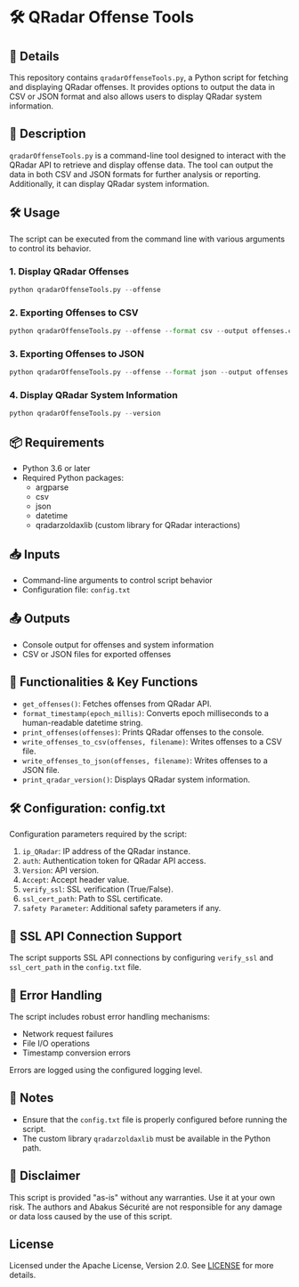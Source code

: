 # 🛠️ QRadar Offense Tools

## 📌 Details
This repository contains `qradarOffenseTools.py`, a Python script for fetching and displaying QRadar offenses. It provides options to output the data in CSV or JSON format and also allows users to display QRadar system information.

## 📖 Description
`qradarOffenseTools.py` is a command-line tool designed to interact with the QRadar API to retrieve and display offense data. The tool can output the data in both CSV and JSON formats for further analysis or reporting. Additionally, it can display QRadar system information.

## 🛠️ Usage
The script can be executed from the command line with various arguments to control its behavior.

### 1. Display QRadar Offenses
```python
python qradarOffenseTools.py --offense
```

### 2. Exporting Offenses to CSV
```python
python qradarOffenseTools.py --offense --format csv --output offenses.csv
```

### 3. Exporting Offenses to JSON
```python
python qradarOffenseTools.py --offense --format json --output offenses.json
```

### 4. Display QRadar System Information
```python
python qradarOffenseTools.py --version
```

## 📦 Requirements
- Python 3.6 or later
- Required Python packages:
  - argparse
  - csv
  - json
  - datetime
  - qradarzoldaxlib (custom library for QRadar interactions)

## 📥 Inputs
- Command-line arguments to control script behavior
- Configuration file: `config.txt`

## 📤 Outputs
- Console output for offenses and system information
- CSV or JSON files for exported offenses

## 🔑 Functionalities & Key Functions
- `get_offenses()`: Fetches offenses from QRadar API.
- `format_timestamp(epoch_millis)`: Converts epoch milliseconds to a human-readable datetime string.
- `print_offenses(offenses)`: Prints QRadar offenses to the console.
- `write_offenses_to_csv(offenses, filename)`: Writes offenses to a CSV file.
- `write_offenses_to_json(offenses, filename)`: Writes offenses to a JSON file.
- `print_qradar_version()`: Displays QRadar system information.

## 🛠 Configuration: config.txt
Configuration parameters required by the script:
1. `ip_QRadar`: IP address of the QRadar instance.
2. `auth`: Authentication token for QRadar API access.
3. `Version`: API version.
4. `Accept`: Accept header value.
5. `verify_ssl`: SSL verification (True/False).
6. `ssl_cert_path`: Path to SSL certificate.
7. `safety Parameter`: Additional safety parameters if any.

## 🔐 SSL API Connection Support
The script supports SSL API connections by configuring `verify_ssl` and `ssl_cert_path` in the `config.txt` file.

## 🚫 Error Handling
The script includes robust error handling mechanisms:
- Network request failures
- File I/O operations
- Timestamp conversion errors

Errors are logged using the configured logging level.

## 📝 Notes
- Ensure that the `config.txt` file is properly configured before running the script.
- The custom library `qradarzoldaxlib` must be available in the Python path.

## 📜 Disclaimer
This script is provided "as-is" without any warranties. Use it at your own risk. The authors and Abakus Sécurité are not responsible for any damage or data loss caused by the use of this script.

## License
Licensed under the Apache License, Version 2.0. See [LICENSE](http://www.apache.org/licenses/LICENSE-2.0) for more details.

